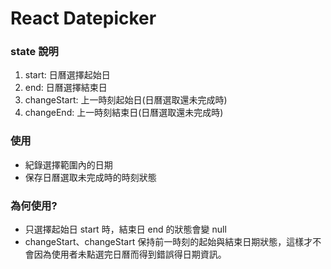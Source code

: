 # React Datepicker

### state 說明

1. start: 日曆選擇起始日
2. end: 日曆選擇結束日
3. changeStart: 上一時刻起始日(日曆選取還未完成時)
4. changeEnd: 上一時刻結束日(日曆選取還未完成時)

### 使用

- 紀錄選擇範圍內的日期
- 保存日曆選取未完成時的時刻狀態

### 為何使用?

- 只選擇起始日 start 時，結束日 end 的狀態會變 null
- changeStart、changeStart 保持前一時刻的起始與結束日期狀態，這樣才不會因為使用者未點選完日曆而得到錯誤得日期資訊。
